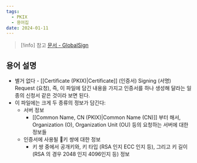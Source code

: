 ```yaml
---
tags:
  - PKIX
  - 용어집
date: 2024-01-11
---
```

> [!info] 참고 [문서 - GlobalSign](https://www.globalsign.com/en/blog/what-is-a-certificate-signing-request-csr)

## 용어 설명

- 별거 없다 - [[Certificate (PKIX)|Certificate]] (인증서) Signing (서명) Request (요청), 즉, 이 파일에 담긴 내용을 가지고 인증서를 하나 생성해 달라는 일종의 신청서 같은 것이라 보면 된다.
- 이 파일에는 크게 두 종류의 정보가 담긴다:
	- 서버 정보
		- [[Common Name, CN (PKIX)|Common Name (CN)]] 부터 해서, Organization (O), Organization Unit (OU) 등의 요청하는 서버에 대한 정보들
	- 인증서에 사용될 키 쌍에 대한 정보
		- 키 쌍 중에서 공개키와, 키 타입 (RSA 인지 ECC 인지 등), 그리고 키 길이 (RSA 의 경우 2048 인지 4096인지 등) 정보
